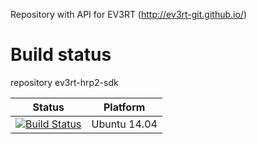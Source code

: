 Repository with API for EV3RT (http://ev3rt-git.github.io/)

# Build status 
repository ev3rt-hrp2-sdk 

Status               | Platform
--------------       | ------ 
[![Build Status](https://travis-ci.org/ev3rt-git/ev3rt-hrp2-sdk.svg?branch=master)](https://travis-ci.org/ev3rt-git/ev3rt-hrp2-sdk) | Ubuntu 14.04
